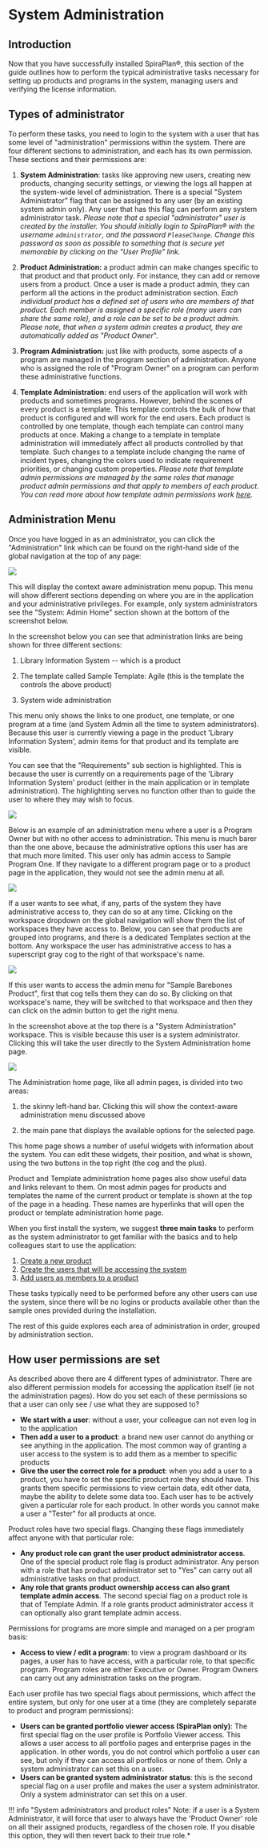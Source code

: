 # System Administration
## Introduction
Now that you have successfully installed SpiraPlan®, this section of the guide outlines how to perform the typical administrative tasks necessary for setting up products and programs in the system, managing users and verifying the license information.

## Types of administrator
To perform these tasks, you need to login to the system with a user that has some level of "administration" permissions within the system. There are four different sections to administration, and each has its own permission. These sections and their permissions are:

1.  **System Administration**: tasks like approving new users, creating new products, changing security settings, or viewing the logs all happen at the system-wide level of administration. There is a special "System Administrator" flag that can be assigned to any user (by an existing system admin only). Any user that has this flag can perform any system administrator task. *Please note that a special "administrator" user is created by the installer. You should initially login to SpiraPlan® with the username `administrator`, and the password `PleaseChange`. Change this password as soon as possible to something that is secure yet memorable by clicking on the "User Profile" link.*

2.  **Product Administration:** a product admin can make changes specific to that product and that product only. For instance, they can add or remove users from a product. Once a user is made a product admin, they can perform all the actions in the product administration section. *Each individual product has a defined set of users who are members of that product. Each member is assigned a specific role (many users can share the same role), and a role can be set to be a product admin.* *Please note, that when a system admin creates a product, they are automatically added as "Product Owner*".

3.  **Program Administration:** just like with products, some aspects of a program are managed in the program section of administration. Anyone who is assigned the role of "Program Owner" on a program can perform these administrative functions.

4.  **Template Administration:** end users of the application will work with products and sometimes programs. However, behind the scenes of every product is a template. This template controls the bulk of how that product is configured and will work for the end users. Each product is controlled by one template, though each template can control many products at once. Making a change to a template in template administration will immediately affect all products controlled by that template. Such changes to a template include changing the name of incident types, changing the colors used to indicate requirement priorities, or changing custom properties.
*Please note that template admin permissions are managed by the same roles that manage product admin permissions and that apply to members of each product. You can read more about how template admin permissions work [here](../System-Users/#view-edit-roles).*

## Administration Menu
Once you have logged in as an administrator, you can click the "Administration" link which can be found on the right-hand side of the global navigation at the top of any page:

![](img/System_Administration_28.png)

This will display the context aware administration menu popup. This menu will show different sections depending on where you are in the application and your administrative privileges. For example, only system administrators see the "System: Admin Home" section shown at the bottom of the screenshot below.

In the screenshot below you can see that administration links are being shown for three different sections:

1.  Library Information System -- which is a product

2.  The template called Sample Template: Agile (this is the template the controls the above product)

3.  System wide administration

This menu only shows the links to one product, one template, or one program at a time (and System Admin all the time to system administrators). Because this user is currently viewing a page in the product 'Library Information System', admin items for that product and its template are visible.

You can see that the "Requirements" sub section is highlighted. This is because the user is currently on a requirements page of the 'Library Information System' product (either in the main application or in template administration). The highlighting serves no function other than to guide the user to where they may wish to focus.

![](img/System_Administration_29.png)

Below is an example of an administration menu where a user is a Program Owner but with no other access to administration. This menu is much barer than the one above, because the administrative options this user has are that much more limited. This user only has admin access to Sample Program One. If they navigate to a different program page or to a product page in the application, they would not see the admin menu at all.

![](img/System_Administration_30.png)

If a user wants to see what, if any, parts of the system they have administrative access to, they can do so at any time. Clicking on the workspace dropdown on the global navigation will show them the list of workspaces they have access to. Below, you can see that products are grouped into programs, and there is a dedicated Templates section at the bottom. Any workspace the user has administrative access to has a superscript gray cog to the right of that workspace's name.

![](img/System_Administration_31.png)

If this user wants to access the admin menu for "Sample Barebones Product", first that cog tells them they can do so. By clicking on that workspace's name, they will be switched to that workspace and then they can click on the admin button to get the right menu.

In the screenshot above at the top there is a "System Administration" workspace. This is visible because this user is a system administrator. Clicking this will take the user directly to the System Administration home page.

![](img/System_Administration_32.png)

The Administration home page, like all admin pages, is divided into two areas:

1.  the skinny left-hand bar. Clicking this will show the context-aware administration menu discussed above

2.  the main pane that displays the available options for the selected page.

This home page shows a number of useful widgets with information about the system. You can edit these widgets, their position, and what is shown, using the two buttons in the top right (the cog and the plus).

Product and Template administration home pages also show useful data and links relevant to them. On most admin pages for products and templates the name of the current product or template is shown at the top of the page in a heading. These names are hyperlinks that will open the product or template administration home page.

When you first install the system, we suggest **three main tasks** to perform as the system administrator to get familiar with the basics and to help colleagues start to use the application:

1.  [Create a new product](System-Workspaces.md#viewedit-products)
2.  [Create the users that will be accessing the system](System-Users.md#view-edit-users)
3.  [Add users as members to a product](Product-Users.md)

These tasks typically need to be performed before any other users can use the system, since there will be no logins or products available other than the sample ones provided during the installation.

The rest of this guide explores each area of administration in order, grouped by administration section.


## How user permissions are set
As described above there are 4 different types of administrator. There are also different permission models for accessing the application itself (ie not the administration pages). How do you set each of these permissions so that a user can only see / use what they are supposed to?

- **We start with a user**: without a user, your colleague can not even log in to the application
- **Then add a user to a product**: a brand new user cannot do anything or see anything in the application. The most common way of granting a user access to the system is to add them as a member to specific products
- **Give the user the correct role for a product**: when you add a user to a product, you have to set the specific product role they should have. This grants them specific permissions to view certain data, edit other data, maybe the ability to delete some data too. Each user has to be actively given a particular role for each product. In other words you cannot make a user a "Tester" for all products at once.

Product roles have two special flags. Changing these flags immediately affect anyone with that particular role:

- **Any product role can grant the user product administrator access**. One of the special product role flag is product administrator. Any person with a role that has product administrator set to "Yes" can carry out all administrative tasks on that product.
- **Any role that grants product ownership access can also grant template admin access**. The second special flag on a product role is that of Template Admin. If a role grants product administrator access it can optionally also grant template admin access.

Permissions for programs are more simple and managed on a per program basis:

- **Access to view / edit a program**: to view a program dashboard or its pages, a user has to have access, with a particular role, to that specific program. Program roles are either Executive or Owner. Program Owners can carry out any administration tasks on the program.

Each user profile has two special flags about permissions, which affect the entire system, but only for one user at a time (they are completely separate to product and program permissions):

- **Users can be granted portfolio viewer access (SpiraPlan only)**: The first special flag on the user profile is Portfolio Viewer access. This allows a user access to all portfolio pages and enterprise pages in the application. In other words, you do not control which portfolio a user can see, but only if they can access all portfolios or none of them. Only a system administrator can set this on a user.
- **Users can be granted system administrator status**: this is the second special flag on a user profile and makes the user a system administrator. Only a system administrator can set this on a user.

!!! info "System administrators and product roles"
    Note: if a user is a System Administrator, it will force that user to always have the 'Product Owner' role on all their assigned products, regardless of the chosen role. If you disable this option, they will then revert back to their true role.*